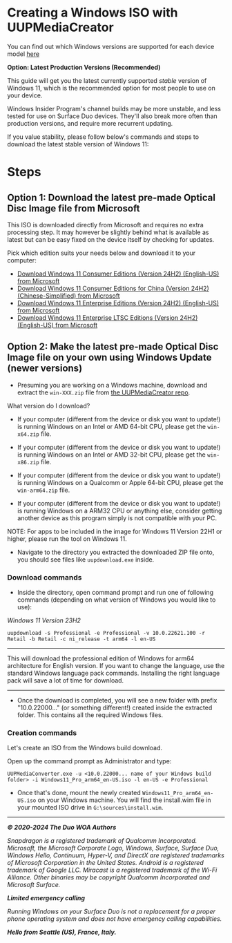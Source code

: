 # Creating a Windows ISO with UUPMediaCreator

You can find out which Windows versions are supported for each device model [here](/WindowsCompatibility.md)

**Option: Latest Production Versions (Recommended)**

This guide will get you the latest currently supported _stable_ version of Windows 11, which is the recommended option for most people to use on your device.

Windows Insider Program's channel builds may be more unstable, and less tested for use on Surface Duo devices. They'll also break more often than production versions, and require more recurrent updating.

If you value stability, please follow below's commands and steps to download the latest stable version of Windows 11:

# Steps

## Option 1: Download the latest pre-made Optical Disc Image file from Microsoft

This ISO is downloaded directly from Microsoft and requires no extra processing step. It may however be slightly behind what is available as latest but can be easy fixed on the device itself by checking for updates.

Pick which edition suits your needs below and download it to your computer:

- [Download Windows 11 Consumer Editions (Version 24H2) (English-US) from Microsoft](https://oemsoc.download.prss.microsoft.com/dbazure/X23-81973_26100.1742.240906-0331.ge_release_svc_refresh_CLIENT_CONSUMER_A64FRE_en-us.iso_688d2da0-e568-4137-91b0-21ec94894cc2?t=df8fb6b3-cdc7-44d0-a480-f09dc49f5879&P1=102816951036&P2=601&P3=2&P4=Hr%2bkSL%2bbzVZPSXl6l8bx9q7f%2bAdjvgFIdkp19X5XqWvjBzYR7eVBK1FEHFozCXHcYJhWr0lcJE%2fsu93U8iEz%2b0j2qORHIzxWKtgSU0bQZUhRL9HkNGlltGXZ%2fpjPxVFKV0uw6UihUdrpDoEnbWcAS0AzWv0Q6c2QNNysts54wLJBi%2fzM5PD%2bqBgiTZjIqv7rWntXjc8noHTRIe6TllHR2iy2sQdsn1AyVbxXQhP8ZbkLb9nzjTd13kaAxDKaneOT3Tj5V2hBf1T1p8%2f3e2%2fmLeJKjJS4Ys%2b7CGbleTDbHh5KZPhQ98WsWtp38u%2bXGtS9kQyza7zF9rGFD6M55gspKw%3d%3d)
- [Download Windows 11 Consumer Editions for China (Version 24H2) (Chinese-Simplified) from Microsoft](https://oemsoc.download.prss.microsoft.com/dbazure/X23-81947_26100.1742.240906-0331.ge_release_svc_refresh_CLIENTCHINA_OEM_A64FRE_zh-cn.iso_15bd6bbf-bcdf-47a2-8c8d-ee131e514ceb?t=3c14e48f-1526-48e3-9255-ee26d727e89f&P1=102816951032&P2=601&P3=2&P4=wQYZfbUzkkC3FtDnqfl%2bomY3k%2bCsYtS3rrnepbV%2bvg4MB00CGNs8VU5AlI9rXZ1SyBTaAVcFL0xOumU2JJucgHYtHZ0YWB1LQ2JJb%2b62eLzOrJOWedJw7C7DU%2fNUTUAHlQ48KB9dekteswihZV%2b4072NUgmqdyHwtWSN1crcALsA2OIvVjfDyMmPqcemjqxgfiuPxzSlF5HFXfQ02IAXJZ1WbBedFH3Mi2i8cmgoGGQCob1Kf%2bPm%2f%2f9uBXzVHHjgtjmfercP8B4qtOJxgjDmVBnx2c4qtlyLUwz3TiH5G8WkO6Ii16HtjGIZk1oynjcYHRGCkN0CftFdACShAKBgGQ%3d%3d)
- [Download Windows 11 Enterprise Editions (Version 24H2) (English-US) from Microsoft](https://oemsoc.download.prss.microsoft.com/dbazure/X23-81976_26100.1742.240906-0331.ge_release_svc_refresh_CLIENTENTERPRISE_OEM_A64FRE_en-us.iso_a8586112-53dc-4d8f-a69c-ae7e0f870875?t=102e895d-87ca-4863-87cb-518f3acaad12&P1=102816950266&P2=601&P3=2&P4=vmbNodrBG%2bP0BcQDcpIIDdukf1xIig5js%2b6WoviuM08Oh2xxOmf9jTxiFXJYbAFNOi0q%2f3z%2fEp0UCdcZvxTL04ClkJ%2fQDMhikq8mjQAx4SDXC42iRxeTGljdfX33EBNJHVqvogGVjxx4dp7f61kY0Lqc0oCjx6u6sHHOzElucGZrGAvNPPl24JmUpJnAqqN35A%2bKKG9m1DcEG9dUtLKGlhBEKtoV6lvruka2qTPJI0A2%2b6kdGhCz06DK9nb%2bTAxd3H80djA1UerBOnm71NWiGwYUi%2bTWbIUjrc3I%2fDyfgO1HUgnzwpfotxcEB2VThveefSEOzgLVcQpED%2fI1QP6kNg%3d%3d)
- [Download Windows 11 Enterprise LTSC Editions (Version 24H2) (English-US) from Microsoft](https://oemsoc.download.prss.microsoft.com/dbazure/X23-81950_26100.1742.240906-0331.ge_release_svc_refresh_CLIENT_ENTERPRISES_OEM_A64FRE_en-us.iso_3b57e0e9-1f99-4a25-8f7a-d1bcf69524f5?t=08eae173-b7da-4105-b51f-68a811f1a191&P1=102816950268&P2=601&P3=2&P4=d3hbH02lY%2fwffwSPTmS8LDtQjOYyGr5I4ixXykcruHUnlBIJaN6E8L56ReYgsEQg9LWPVF%2fDB9PsLkUM0w%2bTbvB%2fqufdv%2fBWN%2bD777%2f8I%2bme1TnkaQ4gk9I%2biGB5vblwfKGpkBRIQuYcq3ZrSxhplYgLpv1UVY9J3lz7X8MhQSGSBM6pemxLjeqqOhhnRJBBWqeddQ8lOBxtLKLu%2fWPY%2fc931H63AFKD5S%2fEHcmM2sgcCzQnLg5Ge%2b1WhDb6Xuq6dzPGzlBQcX%2bKbEh6PoX0XKNiVGfN%2fvnI%2fOa7p7SIBIqj3ifuKLW1i7kxjCiSMDB1UFPtWQWmV2PSq%2boshifNog%3d%3d)

## Option 2: Make the latest pre-made Optical Disc Image file on your own using Windows Update (newer versions)

- Presuming you are working on a Windows machine, download and extract the ```win-XXX.zip``` file from [the UUPMediaCreator repo](https://github.com/gus33000/UUPMediaCreator/releases/latest).

What version do I download?

- If your computer (different from the device or disk you want to update!) is running Windows on an Intel or AMD 64-bit CPU, please get the ```win-x64.zip``` file.

- If your computer (different from the device or disk you want to update!) is running Windows on an Intel or AMD 32-bit CPU, please get the ```win-x86.zip``` file.

- If your computer (different from the device or disk you want to update!) is running Windows on a Qualcomm or Apple 64-bit CPU, please get the ```win-arm64.zip``` file.

- If your computer (different from the device or disk you want to update!) is running Windows on a ARM32 CPU or anything else, consider getting another device as this program simply is not compatible with your PC.

NOTE: For apps to be included in the image for Windows 11 Version 22H1 or higher, please run the tool on Windows 11.

- Navigate to the directory you extracted the downloaded ZIP file onto, you should see files like ```uupdownload.exe``` inside.

### Download commands

-  Inside the directory, open command prompt and run one of following commands (depending on what version of Windows you would like to use):

_Windows 11 Version 23H2_
```batch
uupdownload -s Professional -e Professional -v 10.0.22621.100 -r Retail -b Retail -c ni_release -t arm64 -l en-US
```

---

This will download the professional edition of Windows for arm64 architecture for English version. If you want to change the language,
use the standard Windows language pack commands. Installing the right language pack will save a lot of time for download.

---

- Once the download is completed, you will see a new folder with prefix "10.0.22000..." (or something different!) created inside the extracted folder. This
  contains all the required Windows files.

### Creation commands

Let's create an ISO from the Windows build download.

Open up the command prompt as Administrator and type:

```batch
UUPMediaConverter.exe -u <10.0.22000... name of your Windows build folder> -i Windows11_Pro_arm64_en-US.iso -l en-US -e Professional
```

- Once that's done, mount the newly created `Windows11_Pro_arm64_en-US.iso` on your Windows machine. You will find the install.wim file in your mounted ISO drive in `G:\sources\install.wim`.

---

_**© 2020-2024 The Duo WOA Authors**_

_Snapdragon is a registered trademark of Qualcomm Incorporated. Microsoft, the Microsoft Corporate Logo, Windows, Surface, Surface Duo, Windows Hello, Continuum, Hyper-V, and DirectX are registered trademarks of Microsoft Corporation in the United States. Android is a registered trademark of Google LLC. Miracast is a registered trademark of the Wi-Fi Alliance. Other binaries may be copyright Qualcomm Incorporated and Microsoft Surface._

_**Limited emergency calling**_

_Running Windows on your Surface Duo is not a replacement for a proper phone operating system and does not have emergency calling capabilities._

_**Hello from Seattle (US), France, Italy.**_
